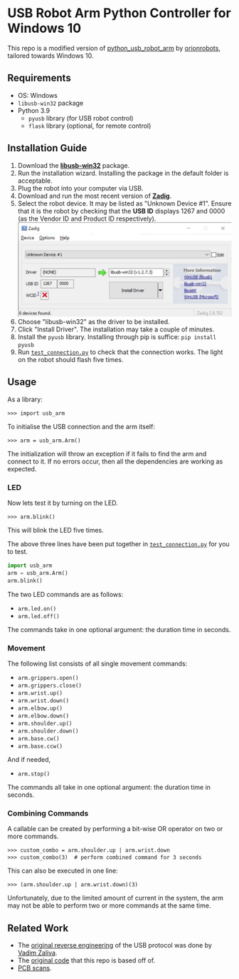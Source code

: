 # USB Robot Arm Python Controller for Windows 10

This repo is a modified version of [python_usb_robot_arm](https://github.com/orionrobots/python_usb_robot_arm) by 
[orionrobots](https://github.com/orionrobots), tailored towards Windows 10.


## Requirements
- OS: Windows
- `libusb-win32` package
- Python 3.9
  - `pyusb` library (for USB robot control)
  - `flask` library (optional, for remote control)


## Installation Guide
1. Download the [**libusb-win32**](https://sourceforge.net/projects/libusb-win32/files/libusb-win32-releases/) package. 
2. Run the installation wizard. Installing the package in the default folder is acceptable.
3. Plug the robot into your computer via USB.
4. Download and run the most recent version of [**Zadig**](https://zadig.akeo.ie/).
5. Select the robot device. It may be listed as "Unknown Device #1". Ensure that it is the robot by checking 
that the **USB ID** displays 1267 and 0000 (as the Vendor ID and Product ID respectively). <br><img src="docs/media/Zadig.jpg" alt="Zadig screenshot" width="500"/>
6. Choose "libusb-win32" as the driver to be installed. 
7. Click "Install Driver". The installation may take a couple of minutes.
8. Install the `pyusb` library. Installing through pip is suffice: `pip install pyusb`
9. Run [`test_connection.py`](test_connection.py) to check that the connection works. The light on the robot should 
flash five times.

## Usage
As a library:

    >>> import usb_arm

To initialise the USB connection and the arm itself:

    >>> arm = usb_arm.Arm()

The initialization will throw an exception if it fails to find the arm and connect to it. If no errors occur, then 
all the dependencies are working as expected. 

### LED
Now lets test it by turning on the LED.

    >>> arm.blink()

This will blink the LED five times.

The above three lines have been put together in [`test_connection.py`](test_connection.py) for you to test.
```python
import usb_arm
arm = usb_arm.Arm()
arm.blink()
```

The two LED commands are as follows:
- `arm.led.on()`
- `arm.led.off()`

The commands take in one optional argument: the duration time in seconds.


### Movement
The following list consists of all single movement commands:
- `arm.grippers.open()`
- `arm.grippers.close()`
- `arm.wrist.up()`
- `arm.wrist.down()`
- `arm.elbow.up()`
- `arm.elbow.down()`
- `arm.shoulder.up()`
- `arm.shoulder.down()`
- `arm.base.cw()`
- `arm.base.ccw()`

And if needed, 
- `arm.stop()`

The commands all take in one optional argument: the duration time in seconds.

### Combining Commands
A callable can be created by performing a bit-wise OR operator on two or more commands.

    >>> custom_combo = arm.shoulder.up | arm.wrist.down
    >>> custom_combo(3)  # perform combined command for 3 seconds

This can also be executed in one line:

    >>> (arm.shoulder.up | arm.wrist.down)(3)

Unfortunately, due to the limited amount of current in the system, the arm may not be able to perform two or more 
commands at the same time.



## Related Work

* The [original reverse engineering](http://notbrainsurgery.livejournal.com/38622.html) of the USB protocol was 
done by [Vadim Zaliva](http://www.crocodile.org/lord/).
* The [original code](https://github.com/orionrobots/python_usb_robot_arm) that this repo is based off of.
* [PCB scans](https://kyllikki.github.io/EdgeRobotArm/).

